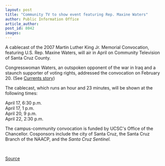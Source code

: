 ```yaml
---
layout: post
title: "Community TV to show event featuring Rep. Maxine Waters"
author: Public Information Office
article_author: 
post_id: 8042
images:
---
```


<a name="content" id="content"></a>
<p>
  A cablecast of the 2007 Martin Luther King Jr. Memorial Convocation, featuring U.S. Rep. Maxine Waters, will air in April on Community Television of Santa Cruz County.
</p>
<p>
  Congresswoman Waters, an outspoken opponent of the war in Iraq and a staunch supporter of voting rights, addressed the convocation on February 20. (See <a href="http://currents.ucsc.edu/06-07/02-26/waters.asp">Currents story</a>)
</p>
<p>
  The cablecast, which runs an hour and 23 minutes, will be shown at the following times:
</p>
<p>
  April 17, 6:30 p.m.<br>
  April 17, 1 p.m.<br>
  April 20, 9 p.m.<br>
  April 22, 2:30 p.m.
</p>
<p>
  The campus-community convocation is funded by UCSC's Office of the Chancellor. Cosponsors include the city of Santa Cruz, the Santa Cruz Branch of the NAACP, and the <i>Santa Cruz Sentinel.</i>
</p>
<p>
  <br>
</p>
<p><a href="http://www1.ucsc.edu/currents/06-07/04-09/brief-mlk.asp" title="Permalink to brief-mlk">Source</a></p>
